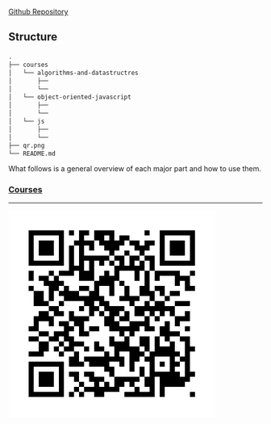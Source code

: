 [Github Repository](https://github.com/RussellAbraham/javascript/)

## Structure

```
.
├── courses
│   └── algorithms-and-datastructres
│       ├── 
│       └── 
│   └── object-oriented-javascript
│       ├── 
│       └── 
│   └── js
│       ├── 
│       └── 
├── qr.png
└── README.md
```

What follows is a general overview of each major part and how to use them.

### [Courses](https://russellabraham.github.io/javascript/courses/)

<hr>

![JavaScript](qr.png)
